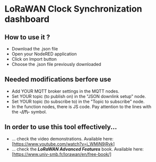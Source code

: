 # LoRaWAN Clock Synchronization dashboard

## How to use it ?
* Download the .json file
* Open your NodeRED application
* Click on Import button
* Choose the .json file previously downloaded

## Needed modifications berfore use
- Add YOUR MQTT broker settings in the MQTT nodes.
- Set YOUR topic (to publish on) in the "JSON downlink setup" node.
- Set YOUR topic (to subscribe to) in the "Topic to subscribe" node.
- In the function nodes, there is JS code. Pay attention to the lines with the **-//!\\-** symbol.

## In order to use this tool effectively...
- ... check the video demonstrations. Available here: [https://www.youtube.com/watch?v=i_WMjN9jRvk]
- ... check the **_LoRaWAN Advanced Features_** book. Available here: [https://www.univ-smb.fr/lorawan/en/free-book/]

